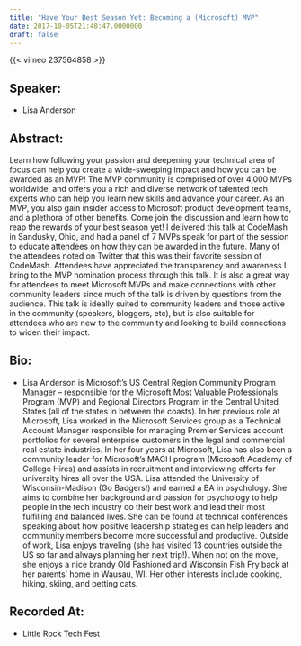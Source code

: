 ```yaml
---
title: "Have Your Best Season Yet: Becoming a (Microsoft) MVP"
date: 2017-10-05T21:48:47.0000000
draft: false
---
```


{{< vimeo 237564858 >}}

## Speaker:

 - Lisa Anderson

## Abstract:

<p>Learn how following your passion and deepening your technical area of focus can help you create a wide-sweeping impact and how you can be awarded as an MVP! The MVP community is comprised of over 4,000 MVPs worldwide, and offers you a rich and diverse network of talented tech experts who can help you learn new skills and advance your career. As an MVP, you also gain insider access to Microsoft product development teams, and a plethora of other benefits. Come join the discussion and learn how to reap the rewards of your best season yet! I delivered this talk at CodeMash in Sandusky, Ohio, and had a panel of 7 MVPs speak for part of the session to educate attendees on how they can be awarded in the future. Many of the attendees noted on Twitter that this was their favorite session of CodeMash. Attendees have appreciated the transparency and awareness I bring to the MVP nomination process through this talk. It is also a great way for attendees to meet Microsoft MVPs and make connections with other community leaders since much of the talk is driven by questions from the audience. This talk is ideally suited to community leaders and those active in the community (speakers, bloggers, etc), but is also suitable for attendees who are new to the community and looking to build connections to widen their impact. </p>

## Bio:

 - <p>Lisa Anderson is Microsoft’s US Central Region Community Program Manager – responsible for the Microsoft Most Valuable Professionals Program (MVP) and Regional Directors Program in the Central United States (all of the states in between the coasts). In her previous role at Microsoft, Lisa worked in the Microsoft Services group as a Technical Account Manager responsible for managing Premier Services account portfolios for several enterprise customers in the legal and commercial real estate industries. In her four years at Microsoft, Lisa has also been a community leader for Microsoft’s MACH program (Microsoft Academy of College Hires) and assists in recruitment and interviewing efforts for university hires all over the USA. Lisa attended the University of Wisconsin-Madison (Go Badgers!) and earned a BA in psychology. She aims to combine her background and passion for psychology to help people in the tech industry do their best work and lead their most fulfilling and balanced lives. She can be found at technical conferences speaking about how positive leadership strategies can help leaders and community members become more successful and productive. Outside of work, Lisa enjoys traveling (she has visited 13 countries outside the US so far and always planning her next trip!). When not on the move, she enjoys a nice brandy Old Fashioned and Wisconsin Fish Fry back at her parents’ home in Wausau, WI. Her other interests include cooking, hiking, skiing, and petting cats.</p>

## Recorded At:

 - Little Rock Tech Fest

